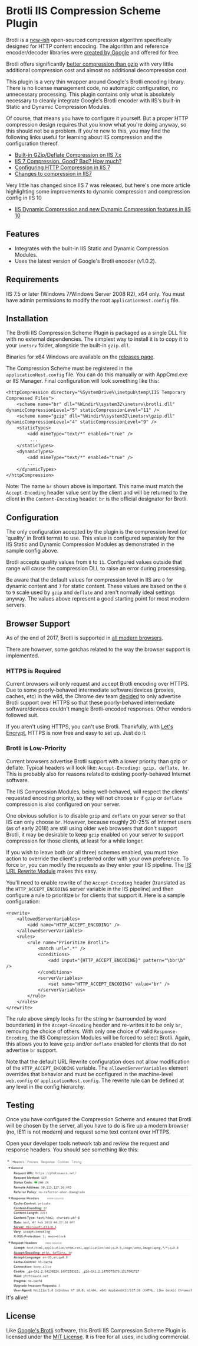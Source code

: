 Brotli IIS Compression Scheme Plugin
====================================

Brotli is a [new-ish](https://opensource.googleblog.com/2015/09/introducing-brotli-new-compression.html) open-sourced compression algorithm specifically designed for HTTP content encoding.  The algorithm and reference encoder/decoder libraries were [created by Google](https://github.com/google/brotli) and offered for free.

Brotli offers significantly [better compression than gzip](https://samsaffron.com/archive/2016/06/15/the-current-state-of-brotli-compression) with very little additional compression cost and almost no additional decompression cost.

This plugin is a very thin wrapper around Google's Brotli encoding library.  There is no license management code, no automagic configuration, no unnecessary processing.  This plugin contains only what is absolutely necessary to cleanly integrate Google's Brotli encoder with IIS's built-in Static and Dynamic Compression Modules.

Of course, that means you have to configure it yourself.  But a proper HTTP compression design requires that you know what you're doing anyway, so this should not be a problem.  If you're new to this, you may find the following links useful for learning about IIS compression and the configuration thereof.

* [Built-in GZip/Deflate Compression on IIS 7.x](https://weblog.west-wind.com/posts/2011/May/05/Builtin-GZipDeflate-Compression-on-IIS-7x)
* [IIS 7 Compression. Good? Bad? How much?](https://weblogs.asp.net/owscott/iis-7-compression-good-bad-how-much)
* [Configuring HTTP Compression in IIS 7](https://docs.microsoft.com/en-us/previous-versions/windows/it-pro/windows-server-2008-R2-and-2008/cc771003(v%3dws.10))
* [Changes to compression in IIS7](http://www.ksingla.net/2006/06/changes_to_compression_in_iis7/)

Very little has changed since IIS 7 was released, but here's one more article highlighting some improvements to dynamic compression and compression config in IIS 10
* [IIS Dynamic Compression and new Dynamic Compression features in IIS 10](https://blogs.msdn.microsoft.com/friis/2017/09/05/iis-dynamic-compression-and-new-dynamic-compression-features-in-iis-10/)

Features
--------

* Integrates with the built-in IIS Static and Dynamic Compression Modules.
* Uses the latest version of Google's Brotli encoder (v1.0.2).

Requirements
------------

IIS 7.5 or later (Windows 7/Windows Server 2008 R2), x64 only. You must have admin permissions to modify the root `applicationHost.config` file.

Installation
------------

The Brotli IIS Compression Scheme Plugin is packaged as a single DLL file with no external dependencies.  The simplest way to install it is to copy it to your `inetsrv` folder, alongside the built-in `gzip.dll`.

Binaries for x64 Windows are available on the [releases page](https://github.com/saucecontrol/BrotliIIS/releases).

The Compression Scheme must be registered in the `applicationHost.config` file.  You can do this manually or with AppCmd.exe or IIS Manager.  Final configuration will look something like this:

```
<httpCompression directory="%SystemDrive%\inetpub\temp\IIS Temporary Compressed Files">
    <scheme name="br" dll="%Windir%\system32\inetsrv\brotli.dll" dynamicCompressionLevel="5" staticCompressionLevel="11" />
    <scheme name="gzip" dll="%Windir%\system32\inetsrv\gzip.dll" dynamicCompressionLevel="4" staticCompressionLevel="9" />
    <staticTypes>
        <add mimeType="text/*" enabled="true" />
         ...
    </staticTypes>
    <dynamicTypes>
        <add mimeType="text/*" enabled="true" />
        ...
    </dynamicTypes>
</httpCompression>
```

Note: The name `br` shown above is important.  This name must match the `Accept-Encoding` header value sent by the client and will be returned to the client in the `Content-Encoding` header.  `br` is the official designator for Brotli.

Configuration
-------------

The only configuration accepted by the plugin is the compression level (or 'quality' in Brotli terms) to use.  This value is configured separately for the IIS Static and Dynamic Compression Modules as demonstrated in the sample config above.

Brotli accepts quality values from `0` to `11`. Configured values outside that range will cause the compression DLL to raise an error during processing.

Be aware that the default values for compression level in IIS are `0` for dynamic content and `7` for static content.  These values are based on the `0` to `9` scale used by `gzip` and `deflate` and aren't normally ideal settings anyway.  The values above represent a good starting point for most modern servers.

Browser Support
---------------

As of the end of 2017, Brotli is supported in [all modern browsers](https://caniuse.com/#feat=brotli).

There are however, some gotchas related to the way the browser support is implemented.

### HTTPS is Required

Current browsers will only request and accept Brotli encoding over HTTPS.  Due to some poorly-behaved intermediate software/devices (proxies, caches, etc) in the wild, the Chrome dev team [decided](https://bugs.chromium.org/p/chromium/issues/detail?id=452335#c87) to only advertise Brotli support over HTTPS so that these poorly-behaved intermediate software/devices couldn't mangle Brotli-encoded responses.  Other vendors followed suit.

If you aren't using HTTPS, you can't use Brotli.  Thankfully, with [Let's Encrypt](https://github.com/Lone-Coder/letsencrypt-win-simple), HTTPS is now free and easy to set up.  Just do it.

### Brotli is Low-Priority

Current browsers advertise Brotli support with a lower priority than gzip or deflate.  Typical headers will look like: `Accept-Encoding: gzip, deflate, br`.  This is probably also for reasons related to existing poorly-behaved Internet software.

The IIS Compression Modules, being well-behaved, will respect the clients' requested encoding priority, so they will not choose `br` if `gzip` or `deflate` compression is also configured on your server.

One obvious solution is to disable `gzip` and `deflate` on your server so that IIS can only choose `br`.  However, because roughly 20-25% of Internet users (as of early 2018) are still using older web browsers that don't support Brotli, it may be desirable to keep `gzip` enabled on your server to support compression for those clients, at least for a while longer.

If you wish to leave both (or all three) schemes enabled, you must take action to override the client's preferred order with your own preference.  To force `br`, you can modify the requests as they enter your IIS pipeline.  The [IIS URL Rewrite Module](https://www.iis.net/downloads/microsoft/url-rewrite) makes this easy.

You'll need to enable rewrite of the `Accept-Encoding` header (translated as the `HTTP_ACCEPT_ENCODING` server variable in the IIS pipeline) and then configure a rule to prioritize `br` for clients that support it.  Here is a sample configuration:

```
<rewrite>
    <allowedServerVariables>
        <add name="HTTP_ACCEPT_ENCODING" />
    </allowedServerVariables>
    <rules>
        <rule name="Prioritize Brotli">
            <match url=".*" />
            <conditions>
                <add input="{HTTP_ACCEPT_ENCODING}" pattern="\bbr\b" />
            </conditions>
            <serverVariables>
                <set name="HTTP_ACCEPT_ENCODING" value="br" />
            </serverVariables>
        </rule>
    </rules>
</rewrite>
```

The rule above simply looks for the string `br` (surrounded by word boundaries) in the `Accept-Encoding` header and re-writes it to be only `br`, removing the choice of others.  With only one choice of valid `Response-Encoding`, the IIS Compression Modules will be forced to select Brotli.  Again, this allows you to leave `gzip` and/or `deflate` enabled for clients that do not advertise `br` support.

Note that the default URL Rewrite configuration does not allow modification of the `HTTP_ACCEPT_ENCODING` variable.  The `allowedServerVariables` element overrides that behavior and must be configured in the machine-level `web.config` or `applicationHost.config`.  The rewrite rule can be defined at any level in the config hierarchy.

Testing
-------

Once you have configured the Compression Scheme and ensured that Brotli will be chosen by the server, all you have to do is fire up a modern browser (no, IE11 is not modern) and request some text content over HTTPS.

Open your developer tools network tab and review the request and response headers.  You should see something like this:

![Brotli on IIS](br.png)
It's alive!

License
-------

Like [Google's Brotli](https://github.com/google/brotli) software, this Brotli IIS Compression Scheme Plugin is licensed under the [MIT License](https://opensource.org/licenses/MIT).  It is free for all uses, including commercial.

